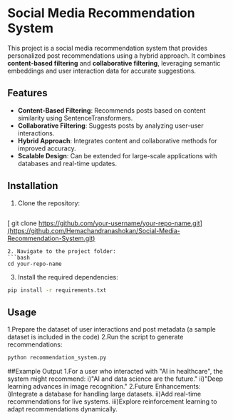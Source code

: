 # Social Media Recommendation System

This project is a social media recommendation system that provides personalized post recommendations using a hybrid approach. It combines **content-based filtering** and **collaborative filtering**, leveraging semantic embeddings and user interaction data for accurate suggestions.

## Features
- **Content-Based Filtering**: Recommends posts based on content similarity using SentenceTransformers.
- **Collaborative Filtering**: Suggests posts by analyzing user-user interactions.
- **Hybrid Approach**: Integrates content and collaborative methods for improved accuracy.
- **Scalable Design**: Can be extended for large-scale applications with databases and real-time updates.

## Installation
1. Clone the repository:
   ```bash
  [ git clone https://github.com/your-username/your-repo-name.git](https://github.com/Hemachandranashokan/Social-Media-Recommendation-System.git)
   ```
2. Navigate to the project folder:
  ```bash
cd your-repo-name
```
3. Install the required dependencies:
  ```bash
pip install -r requirements.txt
```
## Usage
1.Prepare the dataset of user interactions and post metadata (a sample dataset is included in the code)
2.Run the script to generate recommendations:
```bash
python recommendation_system.py
```
##Example Output
1.For a user who interacted with "AI in healthcare", the system might recommend:
i)"AI and data science are the future."
ii)"Deep learning advances in image recognition."
2.Future Enhancements:
i)Integrate a database for handling large datasets.
ii)Add real-time recommendations for live systems.
iii)Explore reinforcement learning to adapt recommendations dynamically.
  
